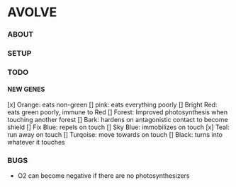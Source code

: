 # AVOLVE

### ABOUT

### SETUP

### TODO
#### NEW GENES
[x] Orange: eats non-green
[] pink: eats everything poorly
[] Bright Red: eats green poorly, immune to Red
[] Forest: Improved photosynthesis when touching another forest
[] Bark: hardens on antagonistic contact to become shield
[] Fix Blue: repels on touch
[] Sky Blue: immobilizes on touch
[x] Teal: run away on touch
[] Turqoise: move towards on touch
[] Black: turns into whatever it touches

### BUGS
- O2 can become negative if there are no photosynthesizers



